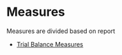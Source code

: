 # Measures 

Measures are divided based on report

- [Trial Balance Measures](TallyPowerBI.Docs/PowerBI/Measures/README.md)